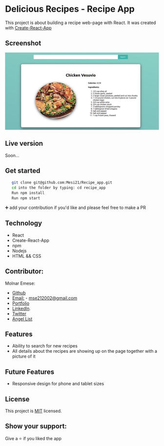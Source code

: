 # Delicious Recipes - Recipe App

This project is about building a recipe web-page with React.
It was created with [Create-React-App](https://github.com/facebook/create-react-app)

## Screenshot

![screenshot](img.png)

## Live version

Soon...

## Get started

```bash
   git clone git@github.com:Mesi21/Recipe_app.git
   cd into the folder by typing: cd recipe_app
   Run npm install
   Run npm start
```

 :heavy_plus_sign: add your contribution if you'd like
 and please feel free to make a PR

## Technology

- React
- Create-React-App
- npm
- Nodejs
- HTML && CSS

## Contributor:

Molnar Emese:

  - [Github](https://github.com/Mesi21)  
  - [Email:](mailto:mse212002@gmail.com) - mse212002@gmail.com
  - [Portfolio]()
  - [LinkedIn](https://www.linkedin.com/in/emesemesimolnar/).  
  - [Twitter](https://twitter.com/buksimesi21) 
  - [Angel List]()
    
## Features
- Ability to search for new recipes
- All details about the recipes are showing up on the page
  together with a picture of it

## Future Features
- Responsive design for phone and tablet sizes

## License

This project is [MIT](https://tldrlegal.com/license/mit-license) licensed.

## Show your support:

Give a :star: if you liked the app
